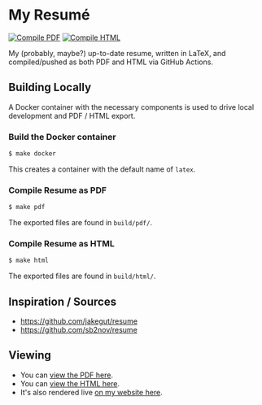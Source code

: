 # My Resumé

[![Compile PDF](https://github.com/daniellivingston/resume/actions/workflows/build-latex.yml/badge.svg)](https://github.com/daniellivingston/resume/actions/workflows/build-latex.yml)
[![Compile HTML](https://github.com/daniellivingston/resume/actions/workflows/build-html.yml/badge.svg)](https://github.com/daniellivingston/resume/actions/workflows/build-html.yml)

My (probably, maybe?) up-to-date resume, written in LaTeX, and compiled/pushed as both PDF and HTML via GitHub Actions.

## Building Locally

A Docker container with the necessary components is used to drive local development and PDF / HTML export.

### Build the Docker container

```sh
$ make docker
```

This creates a container with the default name of `latex`.

### Compile Resume as PDF

```sh
$ make pdf
```

The exported files are found in `build/pdf/`.

### Compile Resume as HTML

```sh
$ make html
```

The exported files are found in `build/html/`.

## Inspiration / Sources

- https://github.com/jakegut/resume
- https://github.com/sb2nov/resume

## Viewing

- You can [view the PDF here](https://github.com/daniellivingston/resume/blob/pdf/livingston_daniel_resume.pdf).
- You can [view the HTML here](https://daniellivingston.github.io/resume).
- It's also rendered live [on my website here](https://daniel-livingston.com/resume/).